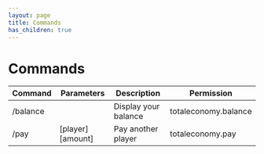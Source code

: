 ```yaml
---
layout: page
title: Commands
has_children: true
---
```


# Commands

| Command  | Parameters        | Description          | Permission           |
|----------|-------------------|----------------------|----------------------|
| /balance |                   | Display your balance | totaleconomy.balance |
| /pay     | [player] [amount] | Pay another player   | totaleconomy.pay     |